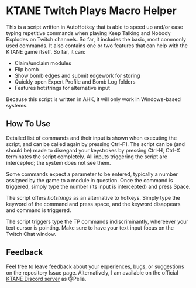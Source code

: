 # KTANE Twitch Plays Macro Helper
This is a script written in AutoHotkey that is able to speed up and/or ease typing repetitive commands when playing Keep Talking and Nobody Explodes on Twitch channels. So far, it includes the basic, most commonly used commands. It also contains one or two features that can help with the KTANE game itself. So far, it can:

- Claim/unclaim modules
- Flip bomb
- Show bomb edges and submit edgework for storing
- Quickly open Expert Profile and Bomb Log folders
- Features hotstrings for alternative input

Because this script is written in AHK, it will only work in Windows-based systems.

## How To Use
Detailed list of commands and their input is shown when executing the script, and can be called again by pressing Ctrl-F1. The script can be (and should be) made to disregard your keystrokes by pressing Ctrl-H, Ctrl-X terminates the script completely. All inputs triggering the script are intercepted; the system does not see them.

Some commands expect a parameter to be entered, typically a number assigned by the game to a module in question. Once the command is triggered, simply type the number (its input is intercepted) and press Space.

The script offers *hotstrings* as an alternative to hotkeys. Simply type the keyword of the command and press space, and the keyword disappears and command is triggered.

The script triggers type the TP commands indiscriminantly, whereever your text cursor is pointing. Make sure to have your text input focus on the Twitch Chat window.

## Feedback
Feel free to leave feedback about your experiences, bugs, or suggestions on the repository Issue page. Alternatively, I am available on the official [KTANE Discord server](https://discord.gg/Fv7YEDj) as @Pelia.
